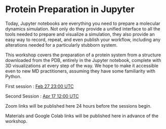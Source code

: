 # Protein Preparation in Jupyter

Today, Jupyter notebooks are everything you need to prepare a molecular dynamics simulation. Not only do they provide a unified interface to all the tools needed to prepare and visualize a simulation, they also provide an easy way to record, repeat, and even publish your workflow, including any alterations needed for a particularly stubborn system.

This workshop covers the preparation of a protein system from a structure downloaded from the PDB, entirely in the Jupyter notebook, complete with 3D visualizations at every step of the way. We hope to make it accessible even to new MD practitioners, assuming they have some familiarity with Python. 

First session
: [Feb 27 23:00 UTC](https://time.is/1000_28_Feb_2024_in_Canberra/Tokyo/Auckland,_New_Zealand/Los_Angeles/Chicago/Phoenix/New_York/UTC?Protein_Prep_OpenFF_Workshop)

Second Session
: [Apr 17 12:00 UTC](https://time.is/2200_17_Apr_2024_in_Canberra/Beijing/Berlin/Los_Angeles/Chicago/Phoenix/New_York/London/UTC?Protein_Prep_OpenFF_Workshop)

Zoom links will be published here 24 hours before the sessions begin.

Materials and Google Colab links will be published here in advance of the workshop.
